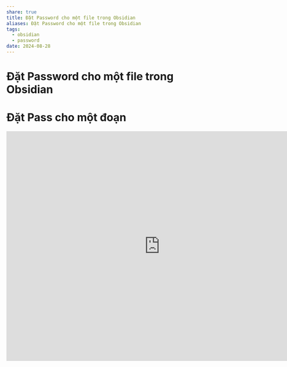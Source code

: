 ```yaml
---
share: true
title: Đặt Password cho một file trong Obsidian
aliases: Đặt Password cho một file trong Obsidian
tags:
  - obsidian
  - password
date: 2024-08-28
---
```

# Đặt Password cho một file trong Obsidian
# Đặt Pass cho một đoạn
<iframe width="800" height="600" src="https://www.youtube.com/embed/EJLnf-PFR4c?si=1biiYBQYmnHfWUoO" title="YouTube video player" frameborder="0" allow="accelerometer; autoplay; clipboard-write; encrypted-media; gyroscope; picture-in-picture; web-share" referrerpolicy="strict-origin-when-cross-origin" allowfullscreen></iframe>